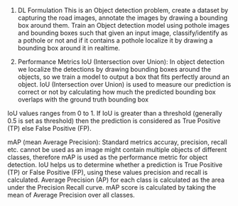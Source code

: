 1. DL Formulation
This is an Object detection problem, create a dataset by capturing the road images, annotate the images by drawing a bounding box around them. Train an Object detection model using pothole images and bounding boxes such that given an input image, classify/identify as a pothole or not and if it contains a pothole localize it by drawing a bounding box around it in realtime.

2. Performance Metrics
IoU (Intersection over Union):
In object detection we localize the detections by drawing bounding boxes around the objects, so we train a model to output a box that fits perfectly around an object. IoU (Intersection over Union) is used to measure our prediction is correct or not by calculating how much the predicted bounding box overlaps with the ground truth bounding box

 IoU values ranges from 0 to 1. If IoU is greater than a threshold (generally 0.5 is set as threshold) then the prediction is considered as True Positive (TP) else False Positive (FP).

mAP (mean Average Precision):
Standard metrics accuray, precision, recall etc. cannot be used as an image might contain multiple objects of different classes, therefore mAP is used as the performance metric for object detection. IoU helps us to determine whether a prediction is True Positive (TP) or False Positive (FP), using these values precision and recall is calculated. Average Precision (AP) for each class is calculated as the area under the Precision Recall curve. mAP score is calculated by taking the mean of Average Precision over all classes. 
